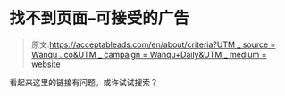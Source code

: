 # 找不到页面–可接受的广告

> 原文:[https://acceptableads.com/en/about/criteria?UTM _ source = Wanqu . co&UTM _ campaign = Wanqu+Daily&UTM _ medium = website](https://acceptableads.com/en/about/criteria?utm_source=wanqu.co&utm_campaign=Wanqu+Daily&utm_medium=website)

看起来这里的链接有问题。或许试试搜索？